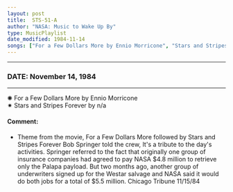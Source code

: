 ```yaml
---
layout: post
title:  STS-51-A
author: "NASA: Music to Wake Up By"
type: MusicPlaylist
date_modified: 1984-11-14
songs: ["For a Few Dollars More by Ennio Morricone", "Stars and Stripes Forever by n/a"]
---
```


----
### DATE: November 14, 1984
----
✺ For a Few Dollars More by Ennio Morricone  &nbsp;<br />
✷ Stars and Stripes Forever by n/a

#### Comment:
* Theme from the movie, For a Few Dollars More followed by Stars and Stripes Forever Bob Springer told the crew, It's a tribute to the day's activities. Springer referred to the fact that originally one group of insurance companies had agreed to pay NASA $4.8 million to retrieve only the Palapa payload. But two months ago, another group of underwriters signed up for the Westar salvage and NASA said it would do both jobs for a total of $5.5 million. Chicago Tribune 11/15/84




<br/>
<center>
	<a target="_blank"
	   href="https://twitter.com/intent/tweet?hashtags=Space,NASA,Playlist,NASAWakeupCalls,SpaceProgram&text={{ page.author}}, '{{ page.songs.first }}' {{ page.title }}, {{ page.date | date: '%B %d, %Y' }}. {{ site.url }}{{ page.url }}&via=nasawakeupcalls"><i class="fab fa-twitter" alt="Tweet this page" style="font-size: 1.3em;"></i></a>
	&nbsp; 	<i class="fas fa-user-astronaut" style="font-size: 1.5em;"></i> &nbsp;
    <a type="amzn" search="'For a Few Dollars More by Ennio Morricone' or 'Stars and Stripes Forever by n/a'" category="popular music">
    <i class="fab fa-amazon" style="font-size: 1.3em;"></i></a>
</center>
